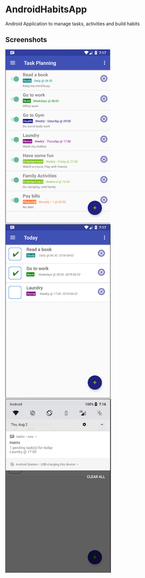 # AndroidHabitsApp
Android Application to manage tasks, activities and build habits

## Screenshots

![](playstore/screenshot01.png) ![](playstore/screenshot02.png) ![](playstore/screenshot03.png)


